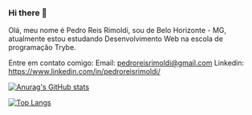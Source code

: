 ### Hi there 👋

Olá, meu nome é Pedro Reis Rimoldi, sou de Belo Horizonte - MG, atualmente estou estudando Desenvolvimento Web na escola de programação Trybe.


Entre em contato comigo:
Email:  pedroreisrimoldi@gmail.com
Linkedin: https://www.linkedin.com/in/pedroreisrimoldi/



[![Anurag's GitHub stats](https://github-readme-stats.vercel.app/api?username=pedroreisrimoldi&theme=dark&show_icons=true)](https://github.com/anuraghazra/github-readme-stats)

[![Top Langs](https://github-readme-stats.vercel.app/api/top-langs/?username=pedroreisrimoldi&layout=compact&theme=dark&show_icons=true)](https://github.com/anuraghazra/github-readme-stats)

